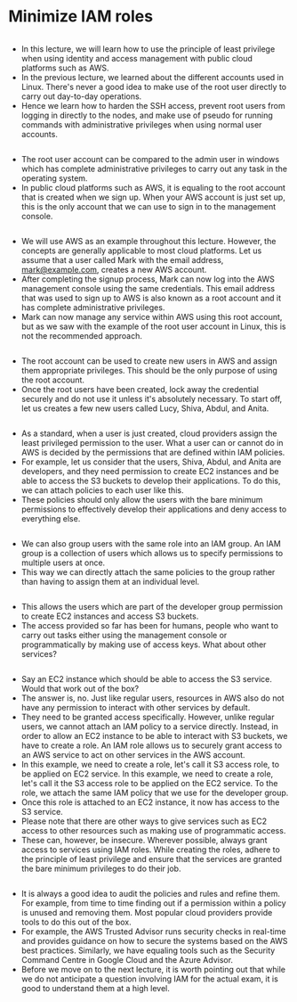 # Minimize IAM roles

<figure><img src="../.gitbook/assets/image (13) (1).png" alt=""><figcaption></figcaption></figure>

* In this lecture, we will learn how to use the principle of least privilege when using identity and access management with public cloud platforms such as AWS.&#x20;
* In the previous lecture, we learned about the different accounts used in Linux. There's never a good idea to make use of the root user directly to carry out day-to-day operations.&#x20;
* Hence we learn how to harden the SSH access, prevent root users from logging in directly to the nodes, and make use of pseudo for running commands with administrative privileges when using normal user accounts.&#x20;

<figure><img src="../.gitbook/assets/image (1) (1) (1) (1).png" alt=""><figcaption></figcaption></figure>

* The root user account can be compared to the admin user in windows which has complete administrative privileges to carry out any task in the operating system.
* &#x20;In public cloud platforms such as AWS, it is equaling to the root account that is created when we sign up. When your AWS account is just set up, this is the only account that we can use to sign in to the management console.

<figure><img src="../.gitbook/assets/image (2) (1) (1) (1).png" alt=""><figcaption></figcaption></figure>

* We will use AWS as an example throughout this lecture. However, the concepts are generally applicable to most cloud platforms. Let us assume that a user called Mark with the email address, mark@example.com, creates a new AWS account.&#x20;
* After completing the signup process, Mark can now log into the AWS management console using the same credentials. This email address that was used to sign up to AWS is also known as a root account and it has complete administrative privileges.&#x20;
* Mark can now manage any service within AWS using this root account, but as we saw with the example of the root user account in Linux, this is not the recommended approach.

<figure><img src="../.gitbook/assets/image (3) (1) (1) (1).png" alt=""><figcaption></figcaption></figure>

&#x20;

* The root account can be used to create new users in AWS and assign them appropriate privileges. This should be the only purpose of using the root account.&#x20;
* Once the root users have been created, lock away the credential securely and do not use it unless it's absolutely necessary. To start off, let us creates a few new users called Lucy, Shiva, Abdul, and Anita.

<figure><img src="../.gitbook/assets/image (4) (1) (1) (1).png" alt=""><figcaption></figcaption></figure>

* As a standard, when a user is just created, cloud providers assign the least privileged permission to the user. What a user can or cannot do in AWS is decided by the permissions that are defined within IAM policies.&#x20;
* For example, let us consider that the users, Shiva, Abdul, and Anita are developers, and they need permission to create EC2 instances and be able to access the S3 buckets to develop their applications. To do this, we can attach policies to each user like this.&#x20;
* These policies should only allow the users with the bare minimum permissions to effectively develop their applications and deny access to everything else.

<figure><img src="../.gitbook/assets/image (5) (1) (1) (1).png" alt=""><figcaption></figcaption></figure>

* We can also group users with the same role into an IAM group. An IAM group is a collection of users which allows us to specify permissions to multiple users at once.&#x20;
* This way we can directly attach the same policies to the group rather than having to assign them at an individual level.

<figure><img src="../.gitbook/assets/image (6) (1) (1) (1).png" alt=""><figcaption></figcaption></figure>

* This allows the users which are part of the developer group permission to create EC2 instances and access S3 buckets.&#x20;
* The access provided so far has been for humans, people who want to carry out tasks either using the management console or programmatically by making use of access keys. What about other services?

<figure><img src="../.gitbook/assets/image (7) (1) (1).png" alt=""><figcaption></figcaption></figure>

* Say an EC2 instance which should be able to access the S3 service. Would that work out of the box?&#x20;
* The answer is, no. Just like regular users, resources in AWS also do not have any permission to interact with other services by default.&#x20;
* They need to be granted access specifically. However, unlike regular users, we cannot attach an IAM policy to a service directly. Instead, in order to allow an EC2 instance to be able to interact with S3 buckets, we have to create a role. An IAM role allows us to securely grant access to an AWS service to act on other services in the AWS account.&#x20;
* In this example, we need to create a role, let's call it S3 access role, to be applied on EC2 service. In this example, we need to create a role, let's call it the S3 access role to be applied on the EC2 service. To the role, we attach the same IAM policy that we use for the developer group.&#x20;
* Once this role is attached to an EC2 instance, it now has access to the S3 service.
* Please note that there are other ways to give services such as EC2 access to other resources such as making use of programmatic access.&#x20;
* These can, however, be insecure. Wherever possible, always grant access to services using IAM roles. While creating the roles, adhere to the principle of least privilege and ensure that the services are granted the bare minimum privileges to do their job.

&#x20;

<figure><img src="../.gitbook/assets/image (8) (1) (1).png" alt=""><figcaption></figcaption></figure>

* It is always a good idea to audit the policies and rules and refine them. For example, from time to time finding out if a permission within a policy is unused and removing them. Most popular cloud providers provide tools to do this out of the box.&#x20;
* For example, the AWS Trusted Advisor runs security checks in real-time and provides guidance on how to secure the systems based on the AWS best practices. Similarly, we have equaling tools such as the Security Command Centre in Google Cloud and the Azure Advisor.&#x20;
* Before we move on to the next lecture, it is worth pointing out that while we do not anticipate a question involving IAM for the actual exam, it is good to understand them at a high level.
